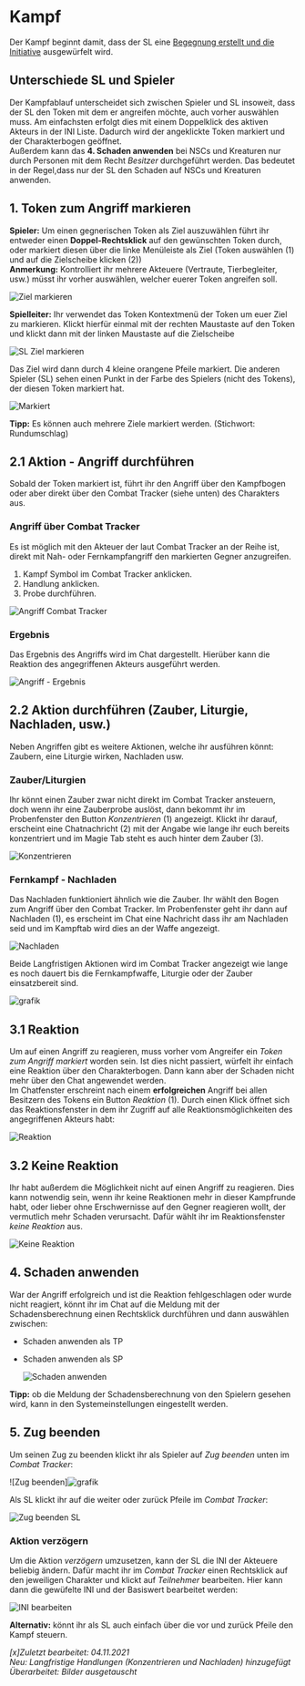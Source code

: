 # Kampf
Der Kampf beginnt damit, dass der SL eine [Begegnung erstellt und die Initiative](https://github.com/Plushtoast/dsa5-foundryVTT/wiki/de-Begegnung_und_Initiative) ausgewürfelt wird.  

## Unterschiede SL und Spieler
Der Kampfablauf unterscheidet sich zwischen Spieler und SL insoweit, dass der SL den Token mit dem er angreifen möchte, auch vorher auswählen muss. Am einfachsten erfolgt dies mit einem Doppelklick des aktiven Akteurs in der INI Liste. Dadurch wird der angeklickte Token markiert und der Charakterbogen geöffnet.  
Außerdem kann das **4. Schaden anwenden** bei NSCs und Kreaturen nur durch Personen mit dem Recht *Besitzer* durchgeführt werden. Das bedeutet in der Regel,dass nur der SL den Schaden auf NSCs und Kreaturen anwenden.

## 1. Token zum Angriff markieren
**Spieler:** Um einen gegnerischen Token als Ziel auszuwählen führt ihr entweder einen **Doppel-Rechtsklick** auf den gewünschten Token durch, oder markiert diesen über die linke Menüleiste als Ziel (Token auswählen (1) und auf die Zielscheibe klicken (2))  
**Anmerkung:** Kontrolliert ihr mehrere Akteuere (Vertraute, Tierbegleiter, usw.) müsst ihr vorher auswählen, welcher euerer Token angreifen soll.
  
  ![Ziel markieren](https://user-images.githubusercontent.com/80099175/140305073-1b9f57b5-59c8-422f-a640-c8844926e57c.png)
  
**Spielleiter:** Ihr verwendet das Token Kontextmenü der Token um euer Ziel zu markieren. Klickt hierfür einmal mit der rechten Maustaste auf den Token und klickt dann mit der linken Maustaste auf die Zielscheibe 
    
  ![SL Ziel markieren](https://user-images.githubusercontent.com/80099175/140305189-a5edf7b4-f87c-47ee-bc71-9d1000160079.png)
  
Das Ziel wird dann durch 4 kleine orangene Pfeile markiert. Die anderen Spieler (SL) sehen einen Punkt in der Farbe des Spielers (nicht des Tokens), der diesen Token markiert hat.
  
  ![Markiert](https://user-images.githubusercontent.com/80099175/140305253-ce2e6840-af1f-474f-85d9-059a7c10266d.png)

  
**Tipp:** Es können auch mehrere Ziele markiert werden. (Stichwort: Rundumschlag)
  
## 2.1 Aktion - Angriff durchführen
Sobald der Token markiert ist, führt ihr den Angriff über den Kampfbogen oder aber direkt über den Combat Tracker (siehe unten) des Charakters aus.  

### Angriff über Combat Tracker
Es ist möglich mit den Akteuer der laut Combat Tracker an der Reihe ist, direkt mit Nah- oder Fernkampfangriff den markierten Gegner anzugreifen.
1. Kampf Symbol im Combat Tracker anklicken.
2. Handlung anklicken.  
3. Probe durchführen.
  
  ![Angriff Combat Tracker](https://user-images.githubusercontent.com/80099175/140305720-09ceb882-fa92-4673-8838-061b3ab2e0d6.png)
  
### Ergebnis
Das Ergebnis des Angriffs wird im Chat dargestellt. Hierüber kann die Reaktion des angegriffenen Akteurs ausgeführt werden.  
  
  ![Angriff - Ergebnis](https://user-images.githubusercontent.com/80099175/140305915-ea82f331-18e9-4169-8a8b-20bca5dacf25.png)
  
## 2.2 Aktion durchführen (Zauber, Liturgie, Nachladen, usw.)
Neben Angriffen gibt es weitere Aktionen, welche ihr ausführen könnt: Zaubern, eine Liturgie wirken, Nachladen usw.  

### Zauber/Liturgien
Ihr könnt einen Zauber zwar nicht direkt im Combat Tracker ansteuern, doch wenn ihr eine Zauberprobe auslöst, dann bekommt ihr im Probenfenster den Button _Konzentrieren_ (1) angezeigt. Klickt ihr darauf, erscheint eine Chatnachricht (2) mit der Angabe wie lange ihr euch bereits konzentriert und im Magie Tab steht es auch hinter dem Zauber (3).  
  
![Konzentrieren](https://user-images.githubusercontent.com/80099175/140306463-e0ed9ae2-11c5-43f9-8980-66359c745a06.png)  
  
### Fernkampf - Nachladen
Das Nachladen funktioniert ähnlich wie die Zauber. Ihr wählt den Bogen zum Angriff über den Combat Tracker. Im Probenfenster geht ihr dann auf Nachladen (1), es erscheint im Chat eine Nachricht dass ihr am Nachladen seid und im Kampftab wird dies an der Waffe angezeigt.  
  
![Nachladen](https://user-images.githubusercontent.com/80099175/140307014-b63cc2b2-203c-41fc-a2b7-04e43a676778.png)  
  
Beide Langfristigen Aktionen wird im Combat Tracker angezeigt wie lange es noch dauert bis die Fernkampfwaffe, Liturgie oder der Zauber einsatzbereit sind.  
  
![grafik](https://user-images.githubusercontent.com/80099175/140307244-4f2d7f3c-5f94-468f-b6a7-327f4df6e23c.png)  
  
## 3.1 Reaktion 
Um auf einen Angriff zu reagieren, muss vorher vom Angreifer ein *Token zum Angriff markiert* worden sein. Ist dies nicht passiert, würfelt ihr einfach eine Reaktion über den Charakterbogen. Dann kann aber der Schaden nicht mehr über den Chat angewendet werden.  
Im Chatfenster erschreint nach einem **erfolgreichen** Angriff bei allen Besitzern des Tokens ein Button *Reaktion* (1). Durch einen Klick öffnet sich das Reaktionsfenster in dem ihr Zugriff auf alle Reaktionsmöglichkeiten des angegriffenen Akteurs habt:  
  
![Reaktion](https://user-images.githubusercontent.com/80099175/140307564-0bc060ea-d3de-4598-8503-ab2fd5242eab.png)
  
## 3.2 Keine Reaktion
Ihr habt außerdem die Möglichkeit nicht auf einen Angriff zu reagieren. Dies kann notwendig sein, wenn ihr keine Reaktionen mehr in dieser Kampfrunde habt, oder lieber ohne Erschwernisse auf den Gegner reagieren wollt, der vermutlich mehr Schaden verursacht. Dafür wählt ihr im Reaktionsfenster *keine Reaktion* aus.  
  
![Keine Reaktion](https://user-images.githubusercontent.com/80099175/140307688-d49f25ec-1d2d-495c-a77c-22dc19f83c92.png)

## 4. Schaden anwenden
War der Angriff erfolgreich und ist die Reaktion fehlgeschlagen oder wurde nicht reagiert, könnt ihr im Chat auf die Meldung mit der Schadensberechnung einen Rechtsklick durchführen und dann auswählen zwischen:
* Schaden anwenden als TP
* Schaden anwenden als SP
  
  ![Schaden anwenden](https://user-images.githubusercontent.com/80099175/140307827-d0298b66-a7c5-4529-80d4-a97cf02280af.png)
  
**Tipp:** ob die Meldung der Schadensberechnung von den Spielern gesehen wird, kann in den Systemeinstellungen eingestellt werden.

## 5. Zug beenden
Um seinen Zug zu beenden klickt ihr als Spieler auf *Zug beenden* unten im *Combat Tracker*:
  
  ![Zug beenden]![grafik](https://user-images.githubusercontent.com/80099175/140308047-6a3bb4cc-f3d9-4160-bd58-c49152123f35.png)  

Als SL klickt ihr auf die weiter oder zurück Pfeile im *Combat Tracker*:
  
  ![Zug beenden SL](https://user-images.githubusercontent.com/80099175/140308147-e0851cec-e5cb-486a-a715-bd266a014961.png)  

### Aktion verzögern
Um die Aktion *verzögern* umzusetzen, kann der SL die INI der Akteuere beliebig ändern. Dafür macht ihr im *Combat Tracker* einen Rechtsklick auf den jeweiligen Charakter und  klickt auf *Teilnehmer* bearbeiten. Hier kann dann die gewüfelte INI und der Basiswert bearbeitet werden:
  
  ![INI bearbeiten](https://user-images.githubusercontent.com/80099175/140308249-59777f1b-fca8-43bb-badc-d59b024817c5.png)
  
**Alternativ:** könnt ihr als SL auch einfach über die vor und zurück Pfeile den Kampf steuern.

*[x]Zuletzt bearbeitet: 04.11.2021*  
*Neu: Langfristige Handlungen (Konzentrieren und Nachladen) hinzugefügt*  
*Überarbeitet: Bilder ausgetauscht*
